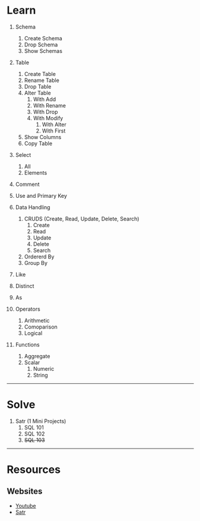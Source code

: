 # Learn

1. Schema
    1. Create Schema
    2. Drop Schema
    3. Show Schemas

2. Table
    1. Create Table
    2. Rename Table
    3. Drop Table
    4. Alter Table
        1. With Add
        2. With Rename
        3. With Drop
        4. With Modify
            1. With Alter
            2. With First
    5. Show Columns
    6. Copy Table

3. Select
    1. All
    2. Elements

4. Comment

5. Use and Primary Key

6. Data Handling
    1. CRUDS (Create, Read, Update, Delete, Search)
        1. Create
        2. Read
        3. Update
        4. Delete
        5. Search
    2. Ordererd By
    3. Group By

7. Like

8. Distinct

9. As

10. Operators
    1. Arithmetic
    2. Comoparison
    3. Logical

11. Functions
    1. Aggregate
    2. Scalar
        1. Numeric
        2. String

---

# Solve

1. Satr (1 Mini Projects)
    1. SQL 101
    2. SQL 102
    3. ~~SQL 103~~

---

# Resources

## Websites

- [Youtube](https://youotube.com)
- [Satr](https://satr.codes)